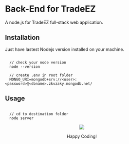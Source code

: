 # Back-End for TradeEZ

A node.js for TradeEZ full-stack web application.

## Installation

Just have lastest Nodejs version installed on your machine.
```

  // check your node version
  node --version

  // create .env in root folder
  MONGO_URI=mongodb+srv://<user>:<password>@<dbname>.zkvzaky.mongodb.net/

```

## Usage

```

  // cd to destination folder
  node server

```

<p align="center">
  <img src="https://media.tenor.com/52M2P0XtgQUAAAAi/roblox-dance.gif">
</p>
<p align="center">Happy Coding!</p>
